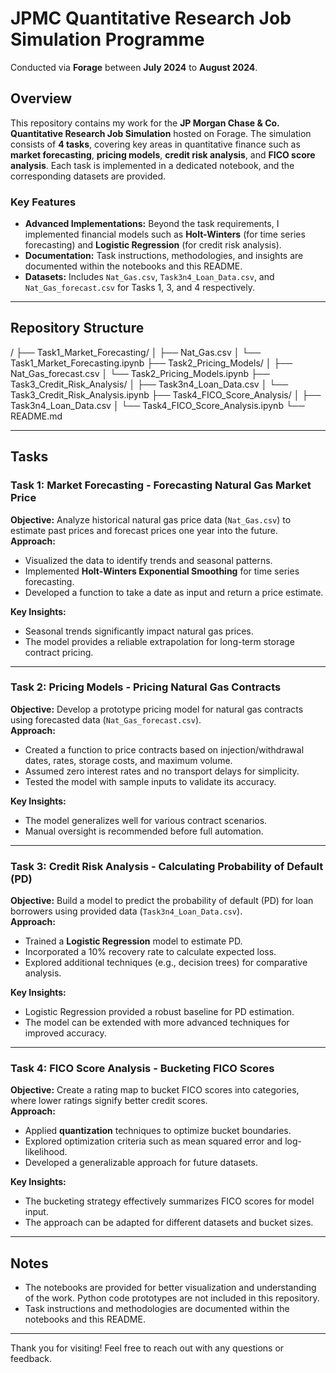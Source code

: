 # JPMC Quantitative Research Job Simulation Programme

Conducted via **Forage** between **July 2024** to **August 2024**.

## Overview

This repository contains my work for the **JP Morgan Chase & Co. Quantitative Research Job Simulation** hosted on Forage. The simulation consists of **4 tasks**, covering key areas in quantitative finance such as **market forecasting**, **pricing models**, **credit risk analysis**, and **FICO score analysis**. Each task is implemented in a dedicated notebook, and the corresponding datasets are provided.

### Key Features
- **Advanced Implementations:** Beyond the task requirements, I implemented financial models such as **Holt-Winters** (for time series forecasting) and **Logistic Regression** (for credit risk analysis).
- **Documentation:** Task instructions, methodologies, and insights are documented within the notebooks and this README.
- **Datasets:** Includes `Nat_Gas.csv`, `Task3n4_Loan_Data.csv`, and `Nat_Gas_forecast.csv` for Tasks 1, 3, and 4 respectively.

---

## Repository Structure
/
├── Task1_Market_Forecasting/
│ ├── Nat_Gas.csv
│ └── Task1_Market_Forecasting.ipynb
├── Task2_Pricing_Models/
│ ├── Nat_Gas_forecast.csv
│ └── Task2_Pricing_Models.ipynb
├── Task3_Credit_Risk_Analysis/
│ ├── Task3n4_Loan_Data.csv
│ └── Task3_Credit_Risk_Analysis.ipynb
├── Task4_FICO_Score_Analysis/
│ ├── Task3n4_Loan_Data.csv
│ └── Task4_FICO_Score_Analysis.ipynb
└── README.md

---

## Tasks

### Task 1: Market Forecasting - Forecasting Natural Gas Market Price
**Objective:** Analyze historical natural gas price data (`Nat_Gas.csv`) to estimate past prices and forecast prices one year into the future.  
**Approach:**
- Visualized the data to identify trends and seasonal patterns.
- Implemented **Holt-Winters Exponential Smoothing** for time series forecasting.
- Developed a function to take a date as input and return a price estimate.

**Key Insights:**
- Seasonal trends significantly impact natural gas prices.
- The model provides a reliable extrapolation for long-term storage contract pricing.

---

### Task 2: Pricing Models - Pricing Natural Gas Contracts
**Objective:** Develop a prototype pricing model for natural gas contracts using forecasted data (`Nat_Gas_forecast.csv`).  
**Approach:**
- Created a function to price contracts based on injection/withdrawal dates, rates, storage costs, and maximum volume.
- Assumed zero interest rates and no transport delays for simplicity.
- Tested the model with sample inputs to validate its accuracy.

**Key Insights:**
- The model generalizes well for various contract scenarios.
- Manual oversight is recommended before full automation.

---

### Task 3: Credit Risk Analysis - Calculating Probability of Default (PD)
**Objective:** Build a model to predict the probability of default (PD) for loan borrowers using provided data (`Task3n4_Loan_Data.csv`).  
**Approach:**
- Trained a **Logistic Regression** model to estimate PD.
- Incorporated a 10% recovery rate to calculate expected loss.
- Explored additional techniques (e.g., decision trees) for comparative analysis.

**Key Insights:**
- Logistic Regression provided a robust baseline for PD estimation.
- The model can be extended with more advanced techniques for improved accuracy.

---

### Task 4: FICO Score Analysis - Bucketing FICO Scores
**Objective:** Create a rating map to bucket FICO scores into categories, where lower ratings signify better credit scores.  
**Approach:**
- Applied **quantization** techniques to optimize bucket boundaries.
- Explored optimization criteria such as mean squared error and log-likelihood.
- Developed a generalizable approach for future datasets.

**Key Insights:**
- The bucketing strategy effectively summarizes FICO scores for model input.
- The approach can be adapted for different datasets and bucket sizes.

---

## Notes
- The notebooks are provided for better visualization and understanding of the work. Python code prototypes are not included in this repository.
- Task instructions and methodologies are documented within the notebooks and this README.

---

Thank you for visiting! Feel free to reach out with any questions or feedback.
